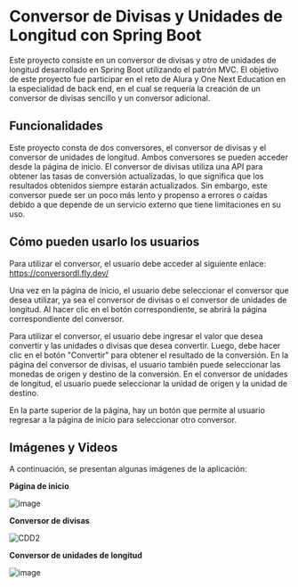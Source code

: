 # **Conversor de Divisas y Unidades de Longitud con Spring Boot**


Este proyecto consiste en un conversor de divisas y otro de unidades de longitud desarrollado en Spring Boot utilizando el patrón MVC. El objetivo de este proyecto fue participar en el reto de Alura y One Next Education en la especialidad de back end, en el cual se requería la creación de un conversor de divisas sencillo y un conversor adicional.


## **Funcionalidades**

Este proyecto consta de dos conversores, el conversor de divisas y el conversor de unidades de longitud. Ambos conversores se pueden acceder desde la página de inicio. El conversor de divisas utiliza una API para obtener las tasas de conversión actualizadas, lo que significa que los resultados obtenidos siempre estarán actualizados. Sin embargo, este conversor puede ser un poco más lento y propenso a errores o caídas debido a que depende de un servicio externo que tiene limitaciones en su uso.


## **Cómo pueden usarlo los usuarios**

Para utilizar el conversor, el usuario debe acceder al siguiente enlace: https://conversordl.fly.dev/

Una vez en la página de inicio, el usuario debe seleccionar el conversor que desea utilizar, ya sea el conversor de divisas o el conversor de unidades de longitud. Al hacer clic en el botón correspondiente, se abrirá la página correspondiente del conversor.

Para utilizar el conversor, el usuario debe ingresar el valor que desea convertir y las unidades o divisas que desea convertir. Luego, debe hacer clic en el botón "Convertir" para obtener el resultado de la conversión. En la página del conversor de divisas, el usuario también puede seleccionar las monedas de origen y destino de la conversión. En el conversor de unidades de longitud, el usuario puede seleccionar la unidad de origen y la unidad de destino.

En la parte superior de la página, hay un botón que permite al usuario regresar a la página de inicio para seleccionar otro conversor.


## **Imágenes y Videos**

A continuación, se presentan algunas imágenes de la aplicación:


**Página de inicio**

![image](https://user-images.githubusercontent.com/111543414/227096610-5b8a7266-c979-4e90-bd23-6c610694609b.png)


**Conversor de divisas**

![CDD2](https://user-images.githubusercontent.com/111543414/227097810-d06d7e4a-cb96-4835-a994-ec4e106db431.png)


**Conversor de unidades de longitud**

![image](https://user-images.githubusercontent.com/111543414/227096764-2b442cd3-badc-4408-a90f-7b4708e0e722.png)

